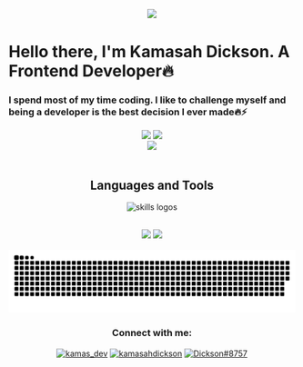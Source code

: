 <div align="center">
  <p align="center">
    <img src="https://media.giphy.com/media/QssGEmpkyEOhBCb7e1/giphy.gif" width="200"/>
  </p>
</div>


<h1 align="left">Hello there, I'm Kamasah Dickson. A Frontend Developer🔥</h1>
<h3 align="left">I spend most of my time coding. I like to challenge myself and  being a developer is the best decision I ever made🔥⚡</h3>

<div align="center">
 <img src="https://github-readme-stats.vercel.app/api?username=Kamasah-Dickson&show_icons=true&theme=tokyonight&hide_border=true"/>
 <img src="https://github-readme-stats.vercel.app/api/top-langs/?username=Kamasah-Dickson&layout=compact&langs_count=10&theme=tokyonight&hide_border=true&count-private=true"/>
 </div>
  
<div align="center">
<img src="https://github-profile-summary-cards.vercel.app/api/cards/profile-details?username=Kamasah-Dickson&theme=tokyonight"/>
 </div>
 

</a> 
<br>
<h2 align="center">Languages and Tools</h2>
<p align="center">
  <img src="https://skillicons.dev/icons?i=git,github,express,jest,redux,vite,html,css,sass,tailwind,nodejs,js,ts,react,solidity,nextjs,firebase,figma&perline=10" alt="skills logos" />
  </p>
<br>

<div align="center">
<img src="http://github-readme-streak-stats.herokuapp.com?user=Kamasah-Dickson&theme=tokyonight&hide_border=true"/>
<img src="https://github-profile-summary-cards.vercel.app/api/cards/most-commit-language?username=Kamasah-Dickson&theme=tokyonight"/>
</div>
     
<br>

<div align="center">
<img src="https://github.com/Kamasah-Dickson/Kamasah-Dickson/blob/output/github-contribution-grid-snake-dark.svg"/>
 </div>



<h3 align="center">Connect with me:</h3>
<p align="center">
<a href="https://twitter.com/kamas_dev" target="blank"><img align="center" src="https://raw.githubusercontent.com/rahuldkjain/github-profile-readme-generator/master/src/images/icons/Social/twitter.svg" alt="kamas_dev" height="30" width="40" /></a>
<a href="https://linkedin.com/in/kamasahdickson" target="blank"><img align="center" src="https://raw.githubusercontent.com/rahuldkjain/github-profile-readme-generator/master/src/images/icons/Social/linked-in-alt.svg" alt="kamasahdickson" height="30" width="40" /></a>
<a href="https://discord.gg/Dickson#8757" target="blank"><img align="center" src="https://raw.githubusercontent.com/rahuldkjain/github-profile-readme-generator/master/src/images/icons/Social/discord.svg" alt="Dickson#8757" height="30" width="40" /></a>
</p>









